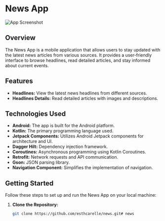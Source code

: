 # News App

![App Screenshot](path/to/screenshot.png)

## Overview

The News App is a mobile application that allows users to stay updated with the latest news articles from various sources. It provides a user-friendly interface to browse headlines, read detailed articles, and stay informed about current events.

## Features

- **Headlines:** View the latest news headlines from different sources.
- **Headlines Details:** Read detailed articles with images and descriptions.

## Technologies Used

- **Android:** The app is built for the Android platform.
- **Kotlin:** The primary programming language used.
- **Jetpack Components:** Utilizes Android Jetpack components for architecture and UI.
- **Dagger Hilt:** Dependency injection framework.
- **Coroutines:** Asynchronous programming using Kotlin Coroutines.
- **Retrofit:** Network requests and API communication.
- **Gson:** JSON parsing library.
- **Navigation Component:** Simplifies the implementation of navigation.

## Getting Started

Follow these steps to set up and run the News App on your local machine:

1. **Clone the Repository:**
   ```bash
   git clone https://github.com/esthcarelle/news.git# news
